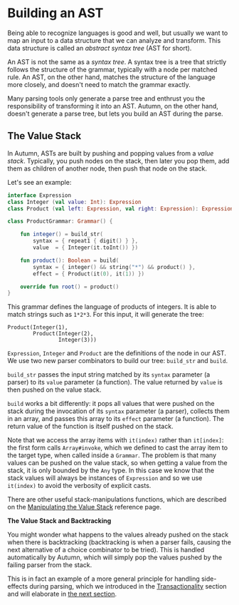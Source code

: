 # Building an AST

Being able to recognize languages is good and well, but usually we want to map an input
to a data structure that we can analyze and transform. This data structure is called
an *abstract syntax tree* (AST for short).

An AST is not the same as a *syntax tree*. A syntax tree is a tree that strictly follows the
structure of the grammar, typically with a node per matched rule. An AST, on the other hand,
matches the structure of the language more closely, and doesn't need to match the grammar exactly.
  
Many parsing tools only generate a parse tree and enthrust you the responsibility of transforming it
into an AST. Autumn, on the other hand, doesn't generate a parse tree, but lets you build an AST
during the parse.

## The Value Stack

In Autumn, ASTs are built by pushing and popping values from a *value stack*. Typically, you
push nodes on the stack, then later you pop them, add them as children of another node, then push
that node on the stack.

Let's see an example:

```kotlin
interface Expression
class Integer (val value: Int): Expression
class Product (val left: Expression, val right: Expression): Expression

class ProductGrammar: Grammar() {

    fun integer() = build_str(
        syntax = { repeat1 { digit() } },
        value  = { Integer(it.toInt()) })

    fun product(): Boolean = build(
        syntax = { integer() && string("*") && product() },
        effect = { Product(it(0), it(1)) })

    override fun root() = product()
}
```

This grammar defines the language of products of integers. It is able to match strings such as
`1*2*3`. For this input, it will generate the tree:
 
    Product(Integer(1),
            Product(Integer(2),
                    Integer(3)))
                    
`Expression`, `Integer` and `Product` are the definitions of the node in our AST. We use two new
parser combinators to build our tree: `build_str` and `build`.

`build_str` passes the input string matched by its `syntax` parameter (a parser) to its `value`
parameter (a function). The value returned by `value` is then pushed on the value stack.

`build` works a bit differently: it pops all values that were pushed on the stack during the
invocation of its `syntax` parameter (a parser), collects them in an array, and passes this array to
its `effect` parameter (a function). The return value of the function is itself pushed on the
stack.

Note that we access the array items with `it(index)` rather than `it[index]`: the first form calls
`Array#invoke`, which we defined to cast the array item to the target type, when called inside a
`Grammar`. The problem is that many values can be pushed on the value stack, so when getting a value
from the stack, it is only bounded by the `Any` type. In this case we know that the stack values
will always be instances of `Expression` and so we use `it(index)` to avoid the verbosity of
explicit casts.

There are other useful stack-manipulations functions, which are described on the
[Manipulating the Value Stack] reference page.

[Manipulating the Value Stack]: ../API/parsers/stack.md

**The Value Stack and Backtracking**

You might wonder what happens to the values already pushed on the stack when there is backtracking
(backtracking is when a parser fails, causing the next alternative of a choice combinator to be
tried). This is handled automatically by Autumn, which will simply pop the values pushed by the
failing parser from the stack.

This is in fact an example of a more general principle for handling side-effects during parsing,
which we introduced in the [Transactionality] section and will elaborate in [the next section].

[Transactionality]: transactionality.md
[the next section]: side-effects.md